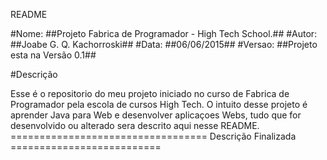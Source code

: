 README

#Nome: 
	##Projeto Fabrica de Programador - High Tech School.##
#Autor:
	##Joabe G. Q. Kachorroski##
#Data:
	##06/06/2015##
#Versao:
	##Projeto esta na Versão 0.1##

#Descrição 

Esse é o repositorio do meu projeto iniciado no curso de Fabrica de Programador
pela escola de cursos High Tech. O intuito desse projeto é aprender Java para Web
e desenvolver aplicaçoes Webs, tudo que for desenvolvido ou alterado sera descrito
aqui nesse README.
================================== Descrição Finalizada ==========================

